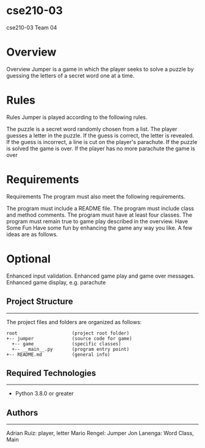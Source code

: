 # cse210-03
cse210-03 Team 04

# Overview
Overview
Jumper is a game in which the player seeks to solve a puzzle by guessing the letters of a secret word one at a time.

# Rules
Rules
Jumper is played according to the following rules.

The puzzle is a secret word randomly chosen from a list.
The player guesses a letter in the puzzle.
If the guess is correct, the letter is revealed.
If the guess is incorrect, a line is cut on the player's parachute.
If the puzzle is solved the game is over.
If the player has no more parachute the game is over

# Requirements
Requirements
The program must also meet the following requirements.

The program must include a README file.
The program must include class and method comments.
The program must have at least four classes.
The program must remain true to game play described in the overview.
Have Some Fun
Have some fun by enhancing the game any way you like. A few ideas are as follows.

# Optional 
Enhanced input validation.
Enhanced game play and game over messages.
Enhanced game display, e.g. parachute

## Project Structure
---
The project files and folders are organized as follows:
```
root                    (project root folder)
+-- jumper              (source code for game)
  +-- game              (specific classes)
  +-- __main__.py       (program entry point)
+-- README.md           (general info)
```

## Required Technologies
---
* Python 3.8.0 or greater

## Authors
---
Adrian Ruiz: player, letter
Mario Rengel: Jumper
Jon Lanenga: Word Class, Main
